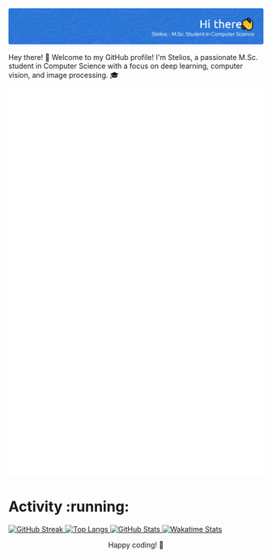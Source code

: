 
<img src="./my_banner.png" alt="Header">


Hey there! 👋 Welcome to my GitHub profile! I'm Stelios, a passionate M.Sc. student in Computer Science with a focus on deep learning, computer vision, and image processing. 🎓


<p align="center">
  
  <img src="/github-metrics.svg" alt="Metrics">  
  
</p>

<h1 align="left">Activity :running:</h1>
<p align="left">
  <a href="https://github.com/stperrakis/">
    <img src="https://github-readme-streak-stats.herokuapp.com/?user=stperrakis&theme=transparent&date_format=%5BY%20%5DM%20j" alt="GitHub Streak">
  </a>
  
  <a href="https://github.com/stperrakis/">
    <img src="https://github-readme-stats.vercel.app/api/top-langs/?username=stperrakis&hide_progress=false&layout=donut&theme=transparent&hide_border=true" alt="Top Langs">
  </a>
  
  <a href="https://github.com/stperrakis/">
    <img src="https://github-readme-stats.vercel.app/api?username=stperrakis&theme=transparent&count_private=true&show_icons=true&hide_title=true&hide_border=true" alt="GitHub Stats">
  </a>
  
  <a href="https://github.com/stperrakis/">
    <img src="https://github-readme-stats.vercel.app/api/wakatime?username=stperrakis&theme=transparent&hide_title=true&hide_border=true" alt="Wakatime Stats">
  </a>
   
</p> 
</p>

<p align="center">
  Happy coding! 🚀
</p>



